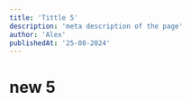 ```yaml
---
title: 'Tittle 5'
description: 'meta description of the page'
author: 'Alex'
publishedAt: '25-08-2024'
---
```


# new 5
